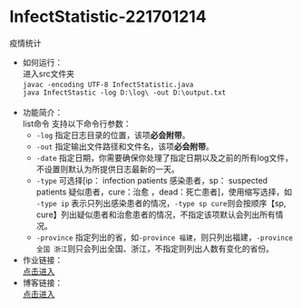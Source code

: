 # InfectStatistic-221701214
疫情统计
<ul>
    <li>如何运行：<br />进入src文件夹<br />
    <code>javac -encoding UTF-8 InfectStatistic.java</code>
    <code><br />java InfectStastic -log D:\log\ -out D:\output.txt</code>
    </li>
    <br />
    <li>功能简介：<br />list命令 支持以下命令行参数：
        <ul>
            <li><code>-log</code> 指定日志目录的位置，该项<strong>必会附带</strong>。</li>
            <li><code>-out</code> 指定输出文件路径和文件名，该项<strong>必会附带</strong>。</li>
            <li><code>-date</code> 指定日期，你需要确保你处理了指定日期以及之前的所有log文件，不设置则默认为所提供日志最新的一天。</li>
            <li><code>-type</code> 可选择[ip： infection patients 感染患者，sp： suspected patients 疑似患者，cure：治愈 ，dead：死亡患者]，使用缩写选择，如 <code>-type ip</code> 表示只列出感染患者的情况，<code>-type sp cure</code>则会按顺序【sp, cure】列出疑似患者和治愈患者的情况，不指定该项默认会列出所有情况。</li>
            <li><code>-province</code> 指定列出的省，如<code>-province 福建</code>，则只列出福建，<code>-province 全国 浙江</code>则只会列出全国、浙江，不指定则列出人数有变化的省份。</li>
        </ul>
    </li>
    <li>作业链接：<br /><a href="https://edu.cnblogs.com/campus/fzu/2020SPRINGS/homework/10287">点击进入</a></li>
    <li>博客链接：<br /><a href="https://www.cnblogs.com/SIPUNK/p/12332717.html">点击进入</a></li>
</ul>